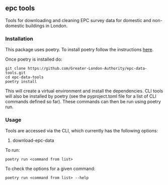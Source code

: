 ## epc tools

Tools for downloading and cleaning EPC survey data for domestic and non-domestic buildings in London.

### Installation
This package uses poetry. To install poetry follow the instructions [here](https://python-poetry.org/docs/).

Once poetry is installed do:
```
git clone https://github.com/Greater-London-Authority/epc-data-tools.git
cd epc-data-tools
poetry install
```
This will create a virtual environment and install the dependencies. CLI tools will also be installed by poetry (see the pyproject.toml file for a list of CLI commands defined so far). These commands can then be run using poetry run. 

### Usage
Tools are accessed via the CLI, which currently has the following options:
1. download-epc-data

To run:
```
poetry run <command from list>
```

To check the options for a given command:
```
poetry run <command from list> --help
```